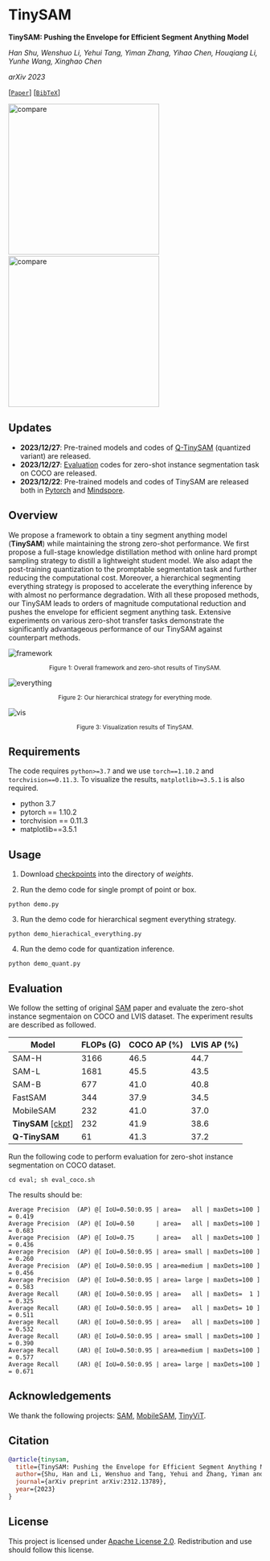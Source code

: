 # TinySAM
**TinySAM: Pushing the Envelope for Efficient Segment Anything Model**

*Han Shu, Wenshuo Li, Yehui Tang, Yiman Zhang, Yihao Chen, Houqiang Li, Yunhe Wang, Xinghao Chen*

*arXiv 2023*

[[`Paper`](https://arxiv.org/abs/2312.13789)] [[`BibTeX`](#citation)]

<p align="left">
<img width="300" alt="compare" src="./fig/tinysam_point.gif">&nbsp;&nbsp;&nbsp;&nbsp;&nbsp;&nbsp;&nbsp;&nbsp;<img width="300" alt="compare" src="./fig/tinysam_box.gif">
</p>

## Updates

* **2023/12/27**: Pre-trained models and codes of [Q-TinySAM]((#usage)) (quantized variant) are released.
* **2023/12/27**: [Evaluation](#evaluation) codes for zero-shot instance segmentation task on COCO are released.
* **2023/12/22**: Pre-trained models and codes of TinySAM are released both in [Pytorch](https://github.com/xinghaochen/TinySAM) and [Mindspore](https://gitee.com/mindspore/models/tree/master/research/cv/TinySAM).

## Overview

We propose a framework to obtain a tiny segment anything model (**TinySAM**) while maintaining the strong zero-shot performance. We first propose a full-stage knowledge distillation method with online hard prompt sampling strategy to distill a lightweight student model. We also adapt the post-training quantization to the promptable segmentation task and further reducing the computational cost. Moreover, a hierarchical segmenting everything strategy is proposed to accelerate the everything inference by with almost no performance degradation. With all these proposed methods, our TinySAM leads to orders of magnitude computational reduction and pushes the envelope for efficient segment anything task. Extensive experiments on various zero-shot transfer tasks demonstrate the significantly advantageous performance of our TinySAM against counterpart methods.

![framework](./fig/framework.png)
<div align=center>
<sup>Figure 1: Overall framework and zero-shot results of TinySAM.</sup>
</div>

![everything](./fig/everything.png)
<div align=center>
<sup>Figure 2: Our hierarchical strategy for everything mode.</sup>
</div>

![vis](./fig/vis.png)
<div align=center>
<sup>Figure 3: Visualization results of TinySAM.</sup>
</div>

## Requirements
The code requires `python>=3.7` and we use `torch==1.10.2` and `torchvision==0.11.3`. To visualize the results, `matplotlib>=3.5.1` is also required.  
- python 3.7
- pytorch == 1.10.2
- torchvision == 0.11.3
- matplotlib==3.5.1

## Usage

1. Download [checkpoints](#evaluation) into the directory of *weights*.

2. Run the demo code for single prompt of point or box.

```
python demo.py
```
3. Run the demo code for hierarchical segment everything strategy.
```
python demo_hierachical_everything.py
```

4. Run the demo code for quantization inference.
```
python demo_quant.py
```

## Evaluation
We follow the setting of original [SAM](https://arxiv.org/abs/2304.02643) paper and evaluate the zero-shot instance segmentaion on COCO and LVIS dataset. The experiment results are described as followed.

| Model               | FLOPs (G) |COCO AP (%) | LVIS AP (%)| 
| ------------------- | -------- | ------- |------- |
| SAM-H                 |3166| 46.5     | 44.7       | 
| SAM-L                 |1681| 45.5     | 43.5       | 
| SAM-B                 |677| 41.0     | 40.8       | 
| FastSAM                 |344| 37.9     | 34.5       | 
| MobileSAM            | 232|41.0     | 37.0       | 
| **TinySAM**  [\[ckpt\]](https://github.com/xinghaochen/TinySAM/releases/download/1.0/tinysam.pth)       | 232|41.9     | 38.6       | 
| **Q-TinySAM**            | 61|41.3     | 37.2      | 

Run the following code to perform evaluation for zero-shot instance segmentation on COCO dataset.
```
cd eval; sh eval_coco.sh
```
The results should be:
```
Average Precision  (AP) @[ IoU=0.50:0.95 | area=   all | maxDets=100 ] = 0.419
Average Precision  (AP) @[ IoU=0.50      | area=   all | maxDets=100 ] = 0.683
Average Precision  (AP) @[ IoU=0.75      | area=   all | maxDets=100 ] = 0.436
Average Precision  (AP) @[ IoU=0.50:0.95 | area= small | maxDets=100 ] = 0.260
Average Precision  (AP) @[ IoU=0.50:0.95 | area=medium | maxDets=100 ] = 0.456
Average Precision  (AP) @[ IoU=0.50:0.95 | area= large | maxDets=100 ] = 0.583
Average Recall     (AR) @[ IoU=0.50:0.95 | area=   all | maxDets=  1 ] = 0.325
Average Recall     (AR) @[ IoU=0.50:0.95 | area=   all | maxDets= 10 ] = 0.511
Average Recall     (AR) @[ IoU=0.50:0.95 | area=   all | maxDets=100 ] = 0.532
Average Recall     (AR) @[ IoU=0.50:0.95 | area= small | maxDets=100 ] = 0.390
Average Recall     (AR) @[ IoU=0.50:0.95 | area=medium | maxDets=100 ] = 0.577
Average Recall     (AR) @[ IoU=0.50:0.95 | area= large | maxDets=100 ] = 0.671
```

## Acknowledgements
We thank the following projects: [SAM](https://github.com/facebookresearch/segment-anything), [MobileSAM](https://github.com/ChaoningZhang/MobileSAM), [TinyViT](https://github.com/microsoft/Cream).

## Citation
```bibtex
@article{tinysam,
  title={TinySAM: Pushing the Envelope for Efficient Segment Anything Model},
  author={Shu, Han and Li, Wenshuo and Tang, Yehui and Zhang, Yiman and Chen, Yihao and Wang, Yunhe and Chen, Xinghao},
  journal={arXiv preprint arXiv:2312.13789},
  year={2023}
}
```

## License

This project is licensed under <a rel="license" href="License.txt"> Apache License 2.0</a>. Redistribution and use should follow this license.
